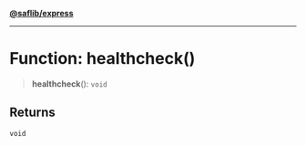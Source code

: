 [**@saflib/express**](../index.md)

***

# Function: healthcheck()

> **healthcheck**(): `void`

## Returns

`void`
